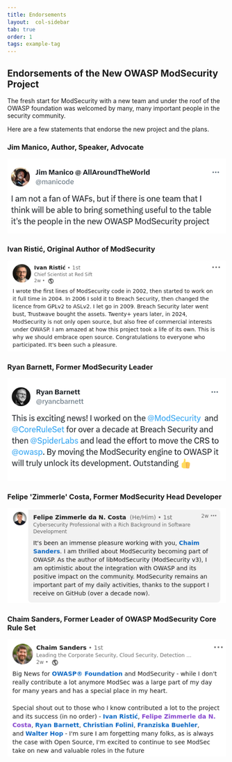 ```yaml
---
title: Endorsements
layout:  col-sidebar
tab: true
order: 1
tags: example-tag
---
```


## Endorsements of the New OWASP ModSecurity Project


The fresh start for ModSecurity with a new team and under the roof of the OWASP foundation was welcomed by many, many important people in the security community.

Here are a few statements that endorse the new project and the plans.


### Jim Manico, Author, Speaker, Advocate

<a href="https://twitter.com/manicode/status/1747342981160460398"><img src="assets/images/endorsement_jim_manico.png"></a>


### Ivan Ristić, Original Author of ModSecurity

<a href="https://www.linkedin.com/posts/ivanr_owasp-foundation-the-open-source-foundation-activity-7151319292498591744-LpRj?utm_source=share&utm_medium=member_desktop"><img src="assets/images/endorsement_ivan_ristic.png"></a>


### Ryan Barnett, Former ModSecurity Leader

<a href="https://twitter.com/ryancbarnett/status/1745810716316111183"><img src="assets/images/endorsement_ryan_barnett.png"></a>


### Felipe 'Zimmerle' Costa, Former ModSecurity Head Developer

<a href="https://www.linkedin.com/feed/update/urn:li:activity:7151335126017183744?commentUrn=urn%3Ali%3Acomment%3A%28activity%3A7151335126017183744%2C7152009190075416576%29&dashCommentUrn=urn%3Ali%3Afsd_comment%3A%287152009190075416576%2Curn%3Ali%3Aactivity%3A7151335126017183744%29"><img src="assets/images/endorsement_felipe_zimmerle_costa.png"></a>


### Chaim Sanders, Former Leader of OWASP ModSecurity Core Rule Set

<a href="https://www.linkedin.com/posts/chaim-sanders-a7a23713_owasp-foundation-the-open-source-foundation-activity-7151335126017183744-hDTE?utm_source=share&utm_medium=member_desktop"><img src="assets/images/endorsement_chaim_sanders.png"></a>



